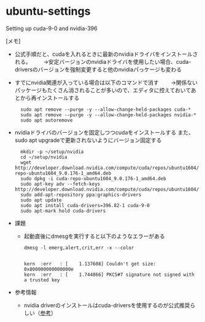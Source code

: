 # ubuntu-settings
Setting up cuda-9-0 and nvidia-396

[メモ]
- 公式手順だと、cudaを入れるときに最新のnvidiaドライバをインストールされる。
　　→安定バージョンのnvidiaドライバを使用したい場合、cuda-driversのバージョンを強制変更すると他のnvidiaパっケージも変わる
- すでにnvidia関連が入っている場合は以下のコマンドで消す
　　→関係ないパッケージもたくさん消されることが多いので、エディタに控えておいてあとから再インストールする

		sudo apt remove --purge -y --allow-change-held-packages cuda-*
		sudo apt remove --purge -y --allow-change-held-packages nvidia-*
		sudo apt autoremove

- nvidiaドライバのバージョンを固定しつつcudaをインストールする
  また、sudo apt upgradeで更新されないようにバージョン固定する

		mkdir -p ~/setup/nvidia
		cd ~/setup/nvidia
		wget http://developer.download.nvidia.com/compute/cuda/repos/ubuntu1604/x86_64/cuda-repo-ubuntu1604_9.0.176-1_amd64.deb
		sudo dpkg -i cuda-repo-ubuntu1604_9.0.176-1_amd64.deb
		sudo apt-key adv --fetch-keys http://developer.download.nvidia.com/compute/cuda/repos/ubuntu1604/x86_64/7fa2af80.pub
		sudo add-apt-repository ppa:graphics-drivers
		sudo apt update
		sudo apt install cuda-drivers=396.82-1 cuda-9-0
		sudo apt-mark hold cuda-drivers


- 課題
  - 起動直後にdmesgを実行すると以下のようなエラーがある

		dmesg -l emerg,alert,crit,err -x --color


		kern  :err   : [    1.137608] Couldn't get size: 0x800000000000000e
		kern  :err   : [    1.744866] PKCS#7 signature not signed with a trusted key


- 参考情報
  - nvidia driverのインストールはcuda-driversを使用するのが公式推奨らしい（[参考](https://qiita.com/ozota/items/28b7e1fbf5015f907638)）